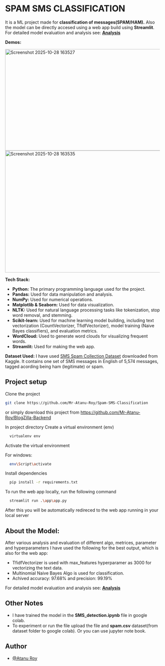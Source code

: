 # **SPAM SMS CLASSIFICATION**

It is a ML project made for **classification of messages(SPAM/HAM).**
Also the model can be directly accesed using a web app build using **Streamlit**.
For detailed model evaluation and analysis see: **[Analysis](https://github.com/Mr-Atanu-Roy/Spam-SMS-Classification/blob/master/analysis.md)**

**Demos:**

<img width="691" height="330" alt="Screenshot 2025-10-28 163527" src="https://github.com/user-attachments/assets/71eab422-307c-4f35-bce8-ef1c0437a1c9" /> <img width="609" height="397" alt="Screenshot 2025-10-28 163535" src="https://github.com/user-attachments/assets/aa4cc4d3-faef-4086-843f-4506bdd4ab75" />



**Tech Stack:**

-   **Python:** The primary programming language used for the project.
-   **Pandas:** Used for data manipulation and analysis.
-   **NumPy:** Used for numerical operations.
-   **Matplotlib & Seaborn:** Used for data visualization.
-   **NLTK:** Used for natural language processing tasks like tokenization, stop word removal, and stemming.
-   **Scikit-learn:** Used for machine learning model building, including text vectorization (CountVectorizer, TfidfVectorizer), model training (Naive Bayes classifiers), and evaluation metrics.
-   **WordCloud:** Used to generate word clouds for visualizing frequent words.
-   **Streamlit:** Used for making the web app.

**Dataset Used:**
I have used [SMS Spam Collection Dataset](https://www.kaggle.com/datasets/uciml/sms-spam-collection-dataset) downloaded from Kaggle.
It contains one set of SMS messages in English of 5,574 messages, tagged acording being ham (legitimate) or spam.

## Project setup

Clone the project
```bash
git clone https://github.com/Mr-Atanu-Roy/Spam-SMS-Classification

```

or simply download this project from https://github.com/Mr-Atanu-Roy/BlogZilla-Backend

In project directory Create a virtual environment (env)

```bash
  virtualenv env

```

Activate the virtual environment

For windows:

```bash
  env\Script\activate

```

Install dependencies

```bash
  pip install -r requirements.txt

```

To run the web app locally, run the following command

```bash
  streamlit run .\app\app.py

```
After this you will be automatically redireced to the web app running in your local server

## About the Model:
After various analysis and evaluation of different algo, metrices, parameter and hyperparameters I have used the following for the best output, which is also for the web app:

- TfidfVectorizer is used with max_features hyperparamer as 3000 for vectorizing the text data.
- Multinomial Naive Bayes Algo is used for classification.
- Achived accuracy: 97.68% and precision: 99.19%

For detailed model evaluation and analysis see: **[Analysis](https://github.com/Mr-Atanu-Roy/Spam-SMS-Classification/blob/master/analysis.md)**


## Other Notes
- I have trained the model in the **SMS_detection.ipynb** file in google colab.
- To experiment or run the file upload the file and **spam.csv** dataset(from dataset folder to google colab). Or you can use jupyter note book.


## Author

-   [@Atanu Roy](https://github.com/Mr-Atanu-Roy)

